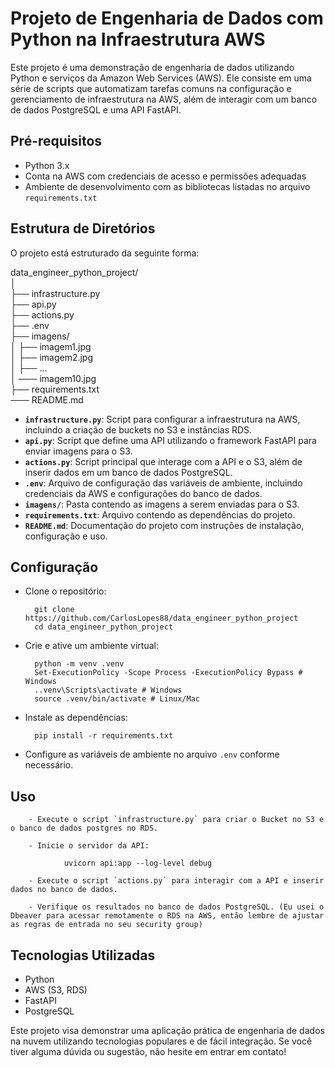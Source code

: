# Projeto de Engenharia de Dados com Python na Infraestrutura AWS

Este projeto é uma demonstração de engenharia de dados utilizando Python e serviços da Amazon Web Services (AWS). Ele consiste em uma série de scripts que automatizam tarefas comuns na configuração e gerenciamento de infraestrutura na AWS, além de interagir com um banco de dados PostgreSQL e uma API FastAPI.

## Pré-requisitos

- Python 3.x
- Conta na AWS com credenciais de acesso e permissões adequadas
- Ambiente de desenvolvimento com as bibliotecas listadas no arquivo `requirements.txt`

## Estrutura de Diretórios

O projeto está estruturado da seguinte forma:

data_engineer_python_project/  
│  
├── infrastructure.py  
├── api.py  
├── actions.py  
├── .env  
├── imagens/  
│ ├── imagem1.jpg  
│ ├── imagem2.jpg  
│ ├── ...  
│ ─── imagem10.jpg  
├── requirements.txt  
─── README.md  

- **`infrastructure.py`**: Script para configurar a infraestrutura na AWS, incluindo a criação de buckets no S3 e instâncias RDS.
- **`api.py`**: Script que define uma API utilizando o framework FastAPI para enviar imagens para o S3.
- **`actions.py`**: Script principal que interage com a API e o S3, além de inserir dados em um banco de dados PostgreSQL.
- **`.env`**: Arquivo de configuração das variáveis de ambiente, incluindo credenciais da AWS e configurações do banco de dados.
- **`imagens/`**: Pasta contendo as imagens a serem enviadas para o S3.
- **`requirements.txt`**: Arquivo contendo as dependências do projeto.
- **`README.md`**: Documentação do projeto com instruções de instalação, configuração e uso.

## Configuração

- Clone o repositório:

        git clone https://github.com/CarlosLopes88/data_engineer_python_project
        cd data_engineer_python_project


- Crie e ative um ambiente virtual:

        python -m venv .venv  
        Set-ExecutionPolicy -Scope Process -ExecutionPolicy Bypass # Windows  
        ..venv\Scripts\activate # Windows  
        source .venv/bin/activate # Linux/Mac  

- Instale as dependências:

        pip install -r requirements.txt

- Configure as variáveis de ambiente no arquivo `.env` conforme necessário.

## Uso

        - Execute o script `infrastructure.py` para criar o Bucket no S3 e o banco de dados postgres no RDS.

        - Inicie o servidor da API:

                uvicorn api:app --log-level debug

        - Execute o script `actions.py` para interagir com a API e inserir dados no banco de dados.

        - Verifique os resultados no banco de dados PostgreSQL. (Eu usei o Dbeaver para acessar remotamente o RDS na AWS, então lembre de ajustar as regras de entrada no seu security group)

## Tecnologias Utilizadas

- Python
- AWS (S3, RDS)
- FastAPI
- PostgreSQL

Este projeto visa demonstrar uma aplicação prática de engenharia de dados na nuvem utilizando tecnologias populares e de fácil integração. Se você tiver alguma dúvida ou sugestão, não hesite em entrar em contato!
